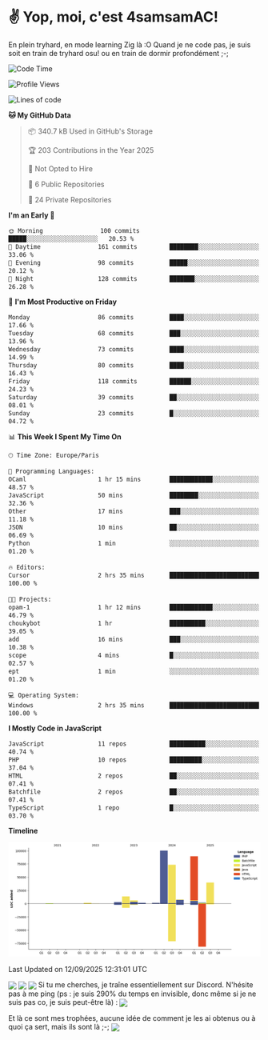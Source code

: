 # ✌ Yop, moi, c'est 4samsamAC!

En plein tryhard, en mode learning Zig là :O Quand je ne code pas, je suis soit en train de tryhard osu! ou en train de dormir profondément ;-;

<!--START_SECTION:waka-->
![Code Time](http://img.shields.io/badge/Code%20Time-866%20hrs%2045%20mins-blue)

![Profile Views](http://img.shields.io/badge/Profile%20Views-4-blue)

![Lines of code](https://img.shields.io/badge/From%20Hello%20World%20I%27ve%20Written-342.3%20thousand%20lines%20of%20code-blue)

**🐱 My GitHub Data** 

> 📦 340.7 kB Used in GitHub's Storage 
 > 
> 🏆 203 Contributions in the Year 2025
 > 
> 🚫 Not Opted to Hire
 > 
> 📜 6 Public Repositories 
 > 
> 🔑 24 Private Repositories 
 > 
**I'm an Early 🐤** 

```text
🌞 Morning                100 commits         █████░░░░░░░░░░░░░░░░░░░░   20.53 % 
🌆 Daytime                161 commits         ████████░░░░░░░░░░░░░░░░░   33.06 % 
🌃 Evening                98 commits          █████░░░░░░░░░░░░░░░░░░░░   20.12 % 
🌙 Night                  128 commits         ███████░░░░░░░░░░░░░░░░░░   26.28 % 
```
📅 **I'm Most Productive on Friday** 

```text
Monday                   86 commits          ████░░░░░░░░░░░░░░░░░░░░░   17.66 % 
Tuesday                  68 commits          ███░░░░░░░░░░░░░░░░░░░░░░   13.96 % 
Wednesday                73 commits          ████░░░░░░░░░░░░░░░░░░░░░   14.99 % 
Thursday                 80 commits          ████░░░░░░░░░░░░░░░░░░░░░   16.43 % 
Friday                   118 commits         ██████░░░░░░░░░░░░░░░░░░░   24.23 % 
Saturday                 39 commits          ██░░░░░░░░░░░░░░░░░░░░░░░   08.01 % 
Sunday                   23 commits          █░░░░░░░░░░░░░░░░░░░░░░░░   04.72 % 
```


📊 **This Week I Spent My Time On** 

```text
🕑︎ Time Zone: Europe/Paris

💬 Programming Languages: 
OCaml                    1 hr 15 mins        ████████████░░░░░░░░░░░░░   48.57 % 
JavaScript               50 mins             ████████░░░░░░░░░░░░░░░░░   32.36 % 
Other                    17 mins             ███░░░░░░░░░░░░░░░░░░░░░░   11.18 % 
JSON                     10 mins             ██░░░░░░░░░░░░░░░░░░░░░░░   06.69 % 
Python                   1 min               ░░░░░░░░░░░░░░░░░░░░░░░░░   01.20 % 

🔥 Editors: 
Cursor                   2 hrs 35 mins       █████████████████████████   100.00 % 

🐱‍💻 Projects: 
opam-1                   1 hr 12 mins        ████████████░░░░░░░░░░░░░   46.79 % 
choukybot                1 hr                ██████████░░░░░░░░░░░░░░░   39.05 % 
add                      16 mins             ███░░░░░░░░░░░░░░░░░░░░░░   10.38 % 
scope                    4 mins              █░░░░░░░░░░░░░░░░░░░░░░░░   02.57 % 
ept                      1 min               ░░░░░░░░░░░░░░░░░░░░░░░░░   01.20 % 

💻 Operating System: 
Windows                  2 hrs 35 mins       █████████████████████████   100.00 % 
```

**I Mostly Code in JavaScript** 

```text
JavaScript               11 repos            ██████████░░░░░░░░░░░░░░░   40.74 % 
PHP                      10 repos            █████████░░░░░░░░░░░░░░░░   37.04 % 
HTML                     2 repos             ██░░░░░░░░░░░░░░░░░░░░░░░   07.41 % 
Batchfile                2 repos             ██░░░░░░░░░░░░░░░░░░░░░░░   07.41 % 
TypeScript               1 repo              █░░░░░░░░░░░░░░░░░░░░░░░░   03.70 % 
```



**Timeline**

![Lines of Code chart](https://raw.githubusercontent.com/4samsamAC/4samsamAC/main/assets/bar_graph.png)


 Last Updated on 12/09/2025 12:31:01 UTC
<!--END_SECTION:waka-->
<img align="center" src="https://wakatime.com/share/@05e9693c-ae09-4eda-80e1-420e9727a814/cd575566-5d1a-4a1b-bd1b-7821aa98ed37.svg"/>
<img align="center" src="https://github-readme-stats.vercel.app/api?username=4samsamAC&show_icons=true&theme=midnight-purple&count_private=true"/>
<img align="center" src="https://github-readme-stats.vercel.app/api/top-langs/?username=4samsamAC&layout=compact&theme=midnight-purple&count_private=true"/>
<!-- [![Ashutosh's github activity graph](https://github-readme-activity-graph.vercel.app/graph?username=4samsamAC&bg_color=2f3640&color=00a8ff&line=82ccdd&point=00a8ff&area=true&hide_border=true)](https://github.com/ashutosh00710/github-readme-activity-graph) -->
Si tu me cherches, je traîne essentiellement sur Discord. N'hésite pas à me ping (ps : je suis 290% du temps en invisible, donc même si je ne suis pas co, je suis peut-être là) : 
<a href="discord://-/users/581625633830993961"><img align="center" src="https://discord.c99.nl/widget/theme-2/581625633830993961.png"/></a>

Et là ce sont mes trophées, aucune idée de comment je les ai obtenus ou à quoi ça sert, mais ils sont là ;-;
<img align="center" src="https://github-profile-trophy.vercel.app/?username=4samsamAC&theme=onedark"/>
